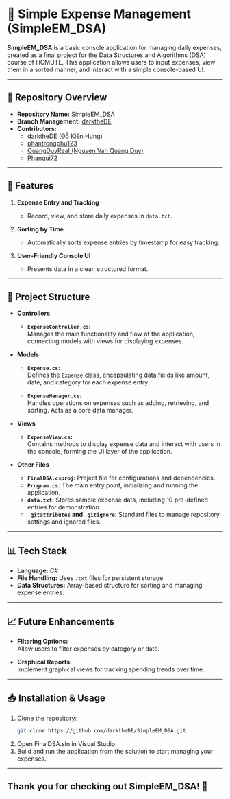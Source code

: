 # 💸 Simple Expense Management (SimpleEM_DSA)

**SimpleEM_DSA** is a basic console application for managing daily expenses, created as a final project for the Data Structures and Algorithms (DSA) course of HCMUTE. This application allows users to input expenses, view them in a sorted manner, and interact with a simple console-based UI.

---

## 📂 Repository Overview

- **Repository Name:** SimpleEM_DSA
- **Branch Management:** [darktheDE](https://github.com/darktheDE)
- **Contributors:**
  - [darktheDE (Đỗ Kiến Hưng)](https://github.com/darktheDE)
  - [phantrongphu123](https://github.com/phantrongphu123)
  - [QuangDuyReal (Nguyen Van Quang Duy)](https://github.com/QuangDuyReal)
  - [Phanqui72](https://github.com/Phanqui72)

---

## 🌟 Features

1. **Expense Entry and Tracking**  
   - Record, view, and store daily expenses in `data.txt`.
   
2. **Sorting by Time**  
   - Automatically sorts expense entries by timestamp for easy tracking.

3. **User-Friendly Console UI**  
   - Presents data in a clear, structured format.

---

## 📁 Project Structure

- **Controllers**
  - **`ExpenseController.cs`:**  
    Manages the main functionality and flow of the application, connecting models with views for displaying expenses.

- **Models**
  - **`Expense.cs`:**  
    Defines the `Expense` class, encapsulating data fields like amount, date, and category for each expense entry.
    
  - **`ExpenseManager.cs`:**  
    Handles operations on expenses such as adding, retrieving, and sorting. Acts as a core data manager.

- **Views**
  - **`ExpenseView.cs`:**  
    Contains methods to display expense data and interact with users in the console, forming the UI layer of the application.

- **Other Files**
  - **`FinalDSA.csproj`:** Project file for configurations and dependencies.
  - **`Program.cs`:** The main entry point, initializing and running the application.
  - **`data.txt`:** Stores sample expense data, including 10 pre-defined entries for demonstration.
  - **`.gitattributes` and `.gitignore`:** Standard files to manage repository settings and ignored files.

---

## 📊 Tech Stack

- **Language:** C#
- **File Handling:** Uses `.txt` files for persistent storage.
- **Data Structures:** Array-based structure for sorting and managing expense entries.

---

## 📈 Future Enhancements

- **Filtering Options:**  
   Allow users to filter expenses by category or date.

- **Graphical Reports:**  
   Implement graphical views for tracking spending trends over time.

---

## 📥 Installation & Usage

1. Clone the repository:
   ```bash
   git clone https://github.com/darktheDE/SimpleEM_DSA.git
2. Open FinalDSA.sln in Visual Studio.
3. Build and run the application from the solution to start managing your expenses.

---
## **Thank you for checking out SimpleEM_DSA! 🎉**


